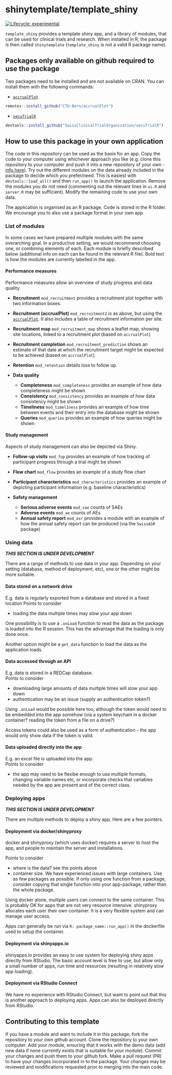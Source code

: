 
<!-- README.md is generated from README.Rmd. Please edit that file -->

# shinytemplate/template_shiny

<!-- badges: start -->

[![Lifecycle:
experimental](https://img.shields.io/badge/lifecycle-experimental-orange.svg)](https://lifecycle.r-lib.org/articles/stages.html#experimental)

<!-- badges: end -->

`template_shiny` provides a template shiny app, and a library of
modules, that can be used for clinical trials and research. When
installed in R, the package is then called `shinytemplate`
(`template_shiny` is not a valid R package name).

## Packages only available on github required to use the package

Two packages need to be installed and are not available on CRAN. You can
install them with the following commands:

-   [`accrualPlot`](https://ctu-bern.github.io/accrualPlot/)

``` r
remotes::install_github("CTU-Bern/accrualPlot")
```

-   [`secuTrialR`](https://swissclinicaltrialorganisation.github.io/secuTrialR/)

``` r
devtools::install_github("SwissClinicalTrialOrganisation/secuTrialR")
```

## How to use this package in your own application

The code in this repository can be used as the basis for an app. Copy
the code to your computer using whichever approach you like (e.g. clone
this repository to your computer and push it into a new repository of
your own - [info
here](https://zhannina.github.io/Git-create-from-existing/)). Try out
the different modules on the data already included in the package to
decide which you prefer/need. This is easiest with
`devtools::load_all()` and then `run_app()` to launch the application.
Remove the modules you do not need (commenting out the relevant lines in
`ui.R` and `server.R` may be sufficient). Modify the remaining code to
use your own data.

The application is organised as an R package. Code is stored in the R
folder. We encourage you to also use a package format in your own app.

### List of modules

In some cases we have prepared multiple modules with the same
overarching goal. In a productive setting, we would recommend choosing
one, or combining elements of each. Each module is briefly described
below (additional info on each can be found in the relevant R file).
Bold text is how the modules are currently labelled in the app.

#### Performance measures

Performance measures allow an overview of study progress and data
quality.

-   **Recruitment** `mod_recruitment` provides a recruitment plot
    together with two information boxes.

-   **Recruitment (accrualPlot)** `mod_recruitment2` is as above, but
    using the [`accrualPlot`](https://ctu-bern.github.io/accrualPlot/).
    It also includes a table of recruitment information per site.

-   **Recruitment map** `mod_recruitment_map` shows a leaflet map,
    showing site locations, linked to a recruitment plot (based on
    `accrualPlot`)

-   **Recruitment completion** `mod_recruitment_prediction` shows an
    estimate of that date at which the recruitment target might be
    expected to be achieved (based on `accrualPlot`)

-   **Retention** `mod_retention` details loss to follow up.

-   **Data quality**

    -   **Completeness** `mod_completeness` provides an example of how
        data completeness might be shown
    -   **Consistency** `mod_consistency` provides an example of how
        data consistency might be shown
    -   **Timeliness** `mod_timeliness` provides an example of how time
        between events and their entry into the database might be shown
    -   **Queries** `mod_queries` provides an example of how queries
        might be shown

#### Study management

Aspects of study management can also be depicted via Shiny.

-   **Follow-up visits** `mod_fup` provides an example of how tracking
    of participant progress through a trial might be shown

-   **Flow chart** `mod_flow` provides an example of a study flow chart

-   **Participant characteristics** `mod_characteristics` provides an
    example of depicting participant information (e.g. baseline
    characteristics)

-   **Safety management**

    -   **Serious adverse events** `mod_sae` counts of SAEs
    -   **Adverse events** `mod_ae` counts of AEs
    -   **Annual safety report** `mod_asr` provides a module with an
        example of how the annual safety report can be produced (via the
        `SwissASR` package)

### Using data

***THIS SECTION IS UNDER DEVELOPMENT***

There are a range of methods to use data in your app. Depending on your
setting (database, method of deployment, etc), one or the other might be
more suitable.

#### Data stored on a network drive

E.g. data is regularly exported from a database and stored in a fixed
location Points to consider

-   loading the data multiple times may slow your app down

One possibility is to use a `.onLoad` function to read the data as the
package is loaded into the R session. This has the advantage that the
loading is only done once.

Another option might be a `get_data` function to load the data as the
application loads.

#### Data accessed through an API

E.g. data is stored in a REDCap database.  
Points to consider

-   downloading large amounts of data multiple times will slow your app
    down
-   authentication may be an issue (supply an authentication token?)

Using `.onLoad` would be possible here too, although the token would
need to be embedded into the app somehow (via a system keychain in a
docker container? reading the token from a file on a drive?)

Access tokens could also be used as a form of authentication - the app
would only show data if the token is valid.

#### Data uploaded directly into the app

E.g. an excel file is uploaded into the app.  
Points to consider

-   the app may need to be flexibe enough to use multiple formats,
    changing variable names etc, or incorporate checks that variables
    needed by the app are present and of the correct class.

### Deploying apps

***THIS SECTION IS UNDER DEVELOPMENT***

There are multiple methods to deploy a shiny app. Here are a few
pointers.

#### Deployment via docker/shinyproxy

docker and shinyproxy (which uses docker) requires a server to host the
app, and people to maintain the server and installations.

Points to consider

-   where is the data? see the points above
-   container size. We have experienced issues with large containers.
    Use as few packages as possible. If only using one function from a
    package, consider copying that single function into your
    app-package, rather than the whole package.

Using docker alone, multiple users can connect to the same container.
This is probably OK for apps that are not very resource intensive.
shinyproxy allocates each user their own container. It is a very
flexible system and can manage user access.

Apps can generally be run via `R: package_name::run_app()` in the
dockerfile used to setup the container.

#### Deployment via shinyapps.io

shinyapps.io provides an easy to use system for deploying shiny apps
directly from RStudio. The basic account level is free to use, but allow
only a small number of apps, run time and resources (resulting in
relatively slow app loading).

#### Deployment via RStudio Connect

We have no experience with RStudio Connect, but want to point out that
this is another approach to deploying apps. Apps can also be deployed
directly from RStudio.

## Contributing to this template

If you have a module and want to include it in this package, fork the
repository to your own github account. Clone the repository to your own
computer. Add your module, ensuring that it works with the demo data
(add new data if none currently exists that is suitable for your
module). Commit your changes and push them to your github fork. Make a
pull request (PR) to have your changes incorporated in to the package.
Your changes may be reviewed and modifications requested prior to
merging into the main code.
